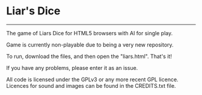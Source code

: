# Liar's Dice
--------------

The game of Liars Dice for HTML5 browsers with AI for single play.

Game is currently non-playable due to being a very new repository.

To run, download the files, and then open the "liars.html". That's it!

If you have any problems, please enter it as an issue.

All code is licensed under the GPLv3 or any more recent GPL licence.
Licences for sound and images can be found in the CREDITS.txt file.
